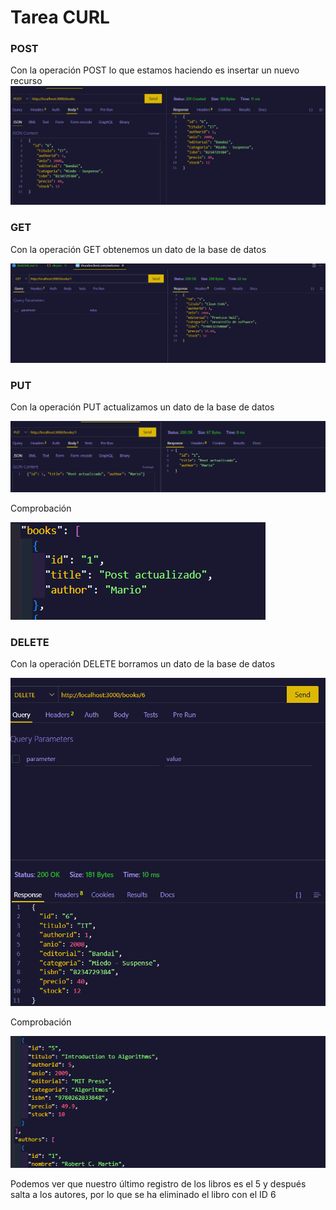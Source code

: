 
# Tarea CURL 
### POST
Con la operación POST lo que estamos haciendo es insertar un nuevo recurso
![imagen ssh](./img/curdPost.png)

### GET
Con la operación GET obtenemos un dato de la base de datos

![imagen ssh](./img/thunderGet.png)

### PUT
Con la operación PUT actualizamos un dato de la base de datos

![imagen ssh](./img/thunderPut.png)

Comprobación

![imagen ssh](./img/comprobacionPut.png)


### DELETE
Con la operación DELETE borramos un dato de la base de datos

![imagen ssh](./img/thunderDelete.png)

Comprobación

![imagen ssh](./img/comprobacionDelete.png)

Podemos ver que nuestro último registro de los libros es el 5 y después salta a los autores, por lo que se ha eliminado el libro con el ID 6


